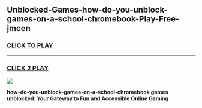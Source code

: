 
## Unblocked-Games-how-do-you-unblock-games-on-a-school-chromebook-Play-Free-jmcen
<h3>
<a href="https://premium76.site?title=how-do-you-unblock-games-on-a-school-chromebook&ref=22A">CLICK TO PLAY</a></h3>
<hr>

<h3>
<a href="https://premium76.site?title=how-do-you-unblock-games-on-a-school-chromebook&ref=22A">CLICK 2 PLAY</a>
  
</h3>

<a href="https://premium76.site?title=how-do-you-unblock-games-on-a-school-chromebook&ref=22A"><img src="https://clearcache.store/games.png"></a>


**how-do-you-unblock-games-on-a-school-chromebook games unblocked: Your Gateway to Fun and Accessible Online Gaming**
